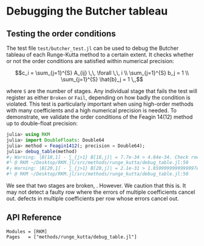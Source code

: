 
# Debugging the Butcher tableau

## Testing the order conditions

The test file `test/butcher_test.jl` can be used to debug the Butcher tableau of each
Runge-Kutta method to a certain extent. It checks whether or not the order conditions are
satisfied within numerical precision:
```math
c_i = \sum_{j=1}^{S} A_{ij} \,\, \forall \,\, i \\
\sum_{j=1}^{S} b_j = 1 \\
\sum_{j=1}^{S} \hat{b}_j = 1 \,,
```
where `S` are the number of stages. Any individual stage that fails the test will register
as either `Broken` or `Fail`, depending on how badly the condition is violated. This test
is particularly important when using high-order methods with many coefficients and a high
numerical precision is needed. To demonstrate, we validate the order conditions of the
Feagin 14(12) method up to double-float precision:
```julia
julia> using RKM
julia> import DoubleFloats: Double64
julia> method = Feagin1412(; precision = Double64);
julia> debug_table(method)
#┌ Warning: |B[18,1] - ∑_{j>1} B[18,j]| = 7.7e-34 > 4.84e-34. Check row 18 in Feagin1412.
#└ @ RKM ~/Desktop/RKM.jl/src/methods/runge_kutta/debug_table.jl:50
#┌ Warning: |B[20,1] - ∑_{j>1} B[20,j]| = 2.1e-31 > 1.8599999999999997e-31. Check row 20 in Feagin1412.
#└ @ RKM ~/Desktop/RKM.jl/src/methods/runge_kutta/debug_table.jl:50
```
We see that two stages are broken, . However. We caution that this is.
It may not detect a faulty row where the errors of
multiple coefficients cancel out. defects in multiple coefficients per
row whose errors cancel out.


## API Reference

```@autodocs
Modules = [RKM]
Pages   = ["methods/runge_kutta/debug_table.jl"]
```